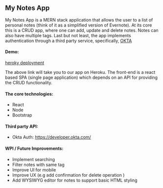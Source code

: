<h2> My Notes App </h2>

My Notes App is a MERN stack application that allows the user to a list of personal notes (think of it as a simplified version of Evernote). At its core this is a CRUD app, where one can add, update and delete notes. Notes can also have multiple tags. 
Last but not least, the app implements authentication through a third party service, specifically, [OKTA](https://developer.okta.com/) 


<h4> Demo: </h4>

[heroky deployment](https://herokuapp.com/)

The above link will take you to our app on Heroku. The front-end is a react based SPA (single page application) which depends on an API for providing the CRUD functionality. 

<h4>The core technologies:</h4>

- React
- Node
- Bootstrap

<h4> Third party API:</h4>

- Okta Auth: https://developer.okta.com/


<h4> WPI / Future Improvements: </h4>

- Implement searching
- Filter notes with same tag
- Improve UI for mobile
- Improve UX (e.g add confirmation for delete operation )
- Add WYSIWYG editor for notes to support basic HTML styling

